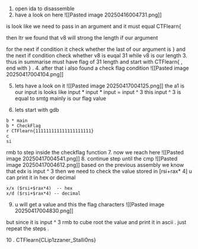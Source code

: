 1. open ida to disassemble 
2. have a look on here
![[Pasted image 20250416004731.png]]

is look like we need to pass in an argument and it must equal CTFlearn{

then ltr we found that v8 will strong the length if our argument 

for the next if condition it check whether the last of our argument is } 
 and the next if condition check whether v8 is euqal 31 while v8 is our length
3. thus in summarise must have flag of 31 length and start with CTFlearn{ , end with } .
4. after that i also found a check flag condition 
![[Pasted image 20250417004104.png]]

5. lets have a look on it 
![[Pasted image 20250417004125.png]]
the a1 is our input is looks like input * input * input = input ^ 3 
this input ^ 3 is equal to smtg mainly is our flag value

6. lets start with gdb
```gdb
b * main
b * CheckFlag
r CTFlearn{111111111111111111111}
c
si
```
rmb to step inside the checkflag  function
7. now we reach here 
![[Pasted image 20250417004541.png]]
8. continue step until the cmp 
![[Pasted image 20250417004612.png]]
based on the previous assembly we know that edx is input ^ 3 then we need to check the value stored in [rsi+rax* 4] u can print it in hex or decimal 
```gdb
x/x ($rsi+$rax*4)  -- hex
x/d ($rsi+$rax*4) -- decimal

```

9. u will get a value and this the flag characters 
![[Pasted image 20250417004830.png]]

but since it is input ^ 3 rmb to cube root the value and print it in ascii . just repeat the steps .

10 . CTFlearn{CLip1zzaner_Stalli0ns}
